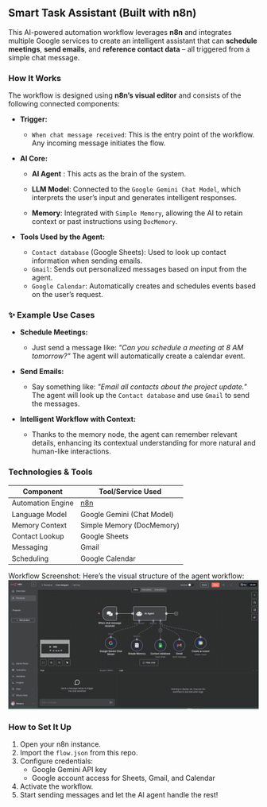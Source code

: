 ##  Smart Task Assistant (Built with n8n)

This AI-powered automation workflow leverages **n8n** and integrates multiple Google services to create an intelligent assistant that can **schedule meetings**, **send emails**, and **reference contact data** – all triggered from a simple chat message.

###  How It Works

The workflow is designed using **n8n’s visual editor** and consists of the following connected components:

* **Trigger:**

  *  `When chat message received`: This is the entry point of the workflow. Any incoming message initiates the flow.

* **AI Core:**

  *  **AI Agent** : This acts as the brain of the system.

    * **LLM Model**: Connected to the `Google Gemini Chat Model`, which interprets the user’s input and generates intelligent responses.
    * **Memory**: Integrated with `Simple Memory`, allowing the AI to retain context or past instructions using `DocMemory`.

* **Tools Used by the Agent:**

  *  `Contact database` (Google Sheets): Used to look up contact information when sending emails.
  *  `Gmail`: Sends out personalized messages based on input from the agent.
  *  `Google Calendar`: Automatically creates and schedules events based on the user’s request.

### ✨ Example Use Cases

* **Schedule Meetings:**

  * Just send a message like:
    *"Can you schedule a meeting at 8 AM tomorrow?"*
    The agent will automatically create a calendar event.

* **Send Emails:**

  * Say something like:
    *"Email all contacts about the project update."*
    The agent will look up the `Contact database` and use `Gmail` to send the messages.

* **Intelligent Workflow with Context:**

  * Thanks to the memory node, the agent can remember relevant details, enhancing its contextual understanding for more natural and human-like interactions.

###  Technologies & Tools

| Component         | Tool/Service Used          |
| ----------------- | -------------------------- |
| Automation Engine | [n8n](https://n8n.io)      |
| Language Model    | Google Gemini (Chat Model) |
| Memory Context    | Simple Memory (DocMemory)  |
| Contact Lookup    | Google Sheets              |
| Messaging         | Gmail                      |
| Scheduling        | Google Calendar            |

 Workflow Screenshot:
Here’s the visual structure of the agent workflow:
![AI Agent Flow Diagram](screenshots/agent-flow.png)




###  How to Set It Up

1. Open your n8n instance.
2. Import the `flow.json` from this repo.
3. Configure credentials:
   * Google Gemini API key
   * Google account access for Sheets, Gmail, and Calendar
4. Activate the workflow.
5. Start sending messages and let the AI agent handle the rest!

